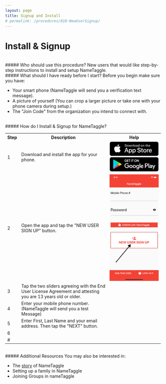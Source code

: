 ```yaml
---
layout: page
title: Signup and Install
# permalink: /procedures/010-NewUserSignup/
---
```


<h1 class="perm-marker">Install & Signup</h1>

<br>
##### Who should use this procedure?
New users that would like step-by-step instructions to install and setup NameTaggle.

<br>
##### What should I have ready before I start?
Before you begin make sure you have:
<ul class="release-bullets">
<li> Your smart phone (NameTaggle will send you a verification text message).</li>
<li> A picture of yourself (You can crop a larger picture or take one with your phone camera during setup.)</li>
<li>The "Join Code" from the organization you intend to connect with.</li>
</ul>

<br>
##### How do I Install & Signup for NameTaggle?
<table class="procedure-table">
  <tr>
    <th>Step</th>
    <th>Description</th>
    <th>Help</th>
  </tr>
  <tr>
    <td class="step-num">1</td>
    <td class="description">Download and install the app for your phone. </td>
    <td class="help">
      <a href="https://apps.apple.com/us/app/nametaggle/id1479297455"><img src ="/assets/download-app-store.png"></a>
      <br>
      <a href="https://play.google.com/store/apps/details?id=com.nametaggle.nametaggle&hl=en_US"><img src ="/assets/download-google-play.png"></a>
    </td>
  </tr>
  <tr>
    <td class="step-num">2</td>
    <td class="description">Open the app and tap the "NEW USER SIGN UP" button.</td>
    <td class="help"><img  src="assets/index-52b6ff02.png"></td>
  </tr>

  <tr>
    <td class="step-num">3</td>
    <td class="description"> Tap the two sliders agreeing with the End User License Agreement and attesting you are 13 years old or older.</td>
    <td class="help"><img height="15%" src=""></td>
  </tr>

  <tr>
    <td class="step-num">4</td>
    <td class="description">Enter your mobile phone number. (NameTaggle will send you a test Message)</td>
    <td class="help"><img height="15%" src=""></td>
  </tr>

  <tr>
    <td class="step-num">5</td>
    <td class="description">Enter First, Last Name and your email address. Then tap the "NEXT" button.</td>
    <td class="help"><img height="15%" src=""></td>
  </tr>


  <tr>
    <td class="step-num">6</td>
    <td class="description"></td>
    <td class="help"><img height="15%" src=""></td>
  </tr>

  <tr>
    <td class="step-num">#</td>
    <td class="description"></td>
    <td class="help"><img height="15%" src=""></td>
  </tr>

</table>

<br>
##### Additional Resources
You may also be interested in:
<ul class="release-bullets">
<li>The <a class="" href="/about/">story</a> of NameTaggle</li>
<li>Setting up a family in NameTaggle</li>
<li>Joining Groups in nameTaggle</li>
</ul>
